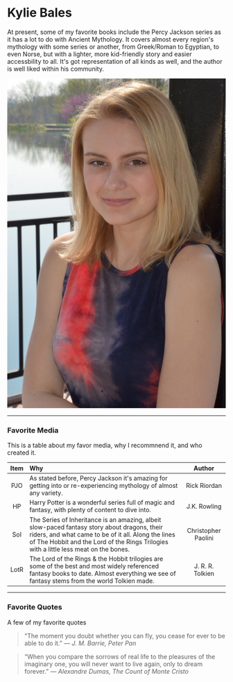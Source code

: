 # Kylie Bales

At present, some of my favorite books include the Percy Jackson series as it has a lot to do with Ancient Mythology. It covers almost every region's mythology with some series or another, from Greek/Roman to Egyptian, to even Norse, but with a lighter, more kid-friendly story and easier accessbility to all. It's got representation of all kinds as well, and the author is well liked within his community. 

![A Picture of Me](me.jpg)

---

### Favorite Media

This is a table about my favor media, why I recommnend it, and who created it.

| Item | Why | Author |
| :---: | :--- | :---: |
| PJO | As stated before, Percy Jackson it's amazing for getting into or re-experiencing mythology of almost any variety. | Rick Riordan |
| HP | Harry Potter is a wonderful series full of magic and fantasy, with plenty of content to dive into. | J.K. Rowling |
| SoI | The Series of Inheritance is an amazing, albeit slow-paced fantasy story about dragons, their riders, and what came to be of it all. Along the lines of The Hobbit and the Lord of the Rings Trilogies with a little less meat on the bones. | Christopher Paolini
| LotR | The Lord of the Rings & the Hobbit trilogies are some of the best and most widely referenced fantasy books to date. Almost everything we see of fantasy stems from the world Tolkien made. | J. R. R. Tolkien

---

### Favorite Quotes
A few of my favorite quotes
> “The moment you doubt whether you can fly, you cease for ever to be able to do it.” ― *J. M. Barrie, Peter Pan*

> “When you compare the sorrows of real life to the pleasures of the imaginary one, you will never want to live again, only to dream forever.” ― *Alexandre Dumas, The Count of Monte Cristo*